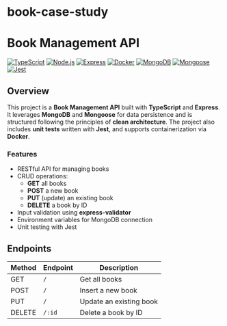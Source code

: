 # book-case-study
# Book Management API

[![TypeScript](https://img.shields.io/badge/TypeScript-4.x-blue)](https://www.typescriptlang.org/)
[![Node.js](https://img.shields.io/badge/Node.js-v16.x-green)](https://nodejs.org/)
[![Express](https://img.shields.io/badge/Express-v4.x-lightgrey)](https://expressjs.com/)
[![Docker](https://img.shields.io/badge/Docker-19.x-blue)](https://www.docker.com/)
[![MongoDB](https://img.shields.io/badge/MongoDB-4.x-brightgreen)](https://www.mongodb.com/)
[![Mongoose](https://img.shields.io/badge/Mongoose-v5.x-red)](https://mongoosejs.com/)
[![Jest](https://img.shields.io/badge/Jest-27.x-orange)](https://jestjs.io/)

## Overview

This project is a **Book Management API** built with **TypeScript** and **Express**. It leverages **MongoDB** and **Mongoose** for data persistence and is structured following the principles of **clean architecture**. The project also includes **unit tests** written with **Jest**, and supports containerization via **Docker**.

### Features
- RESTful API for managing books
- CRUD operations:
  - **GET** all books
  - **POST** a new book
  - **PUT** (update) an existing book
  - **DELETE** a book by ID
- Input validation using **express-validator**
- Environment variables for MongoDB connection
- Unit testing with Jest

## Endpoints

| Method | Endpoint     | Description            |
|--------|--------------|------------------------|
| GET    | `/`          | Get all books          |
| POST   | `/`          | Insert a new book      |
| PUT    | `/`          | Update an existing book|
| DELETE | `/:id`       | Delete a book by ID    |

